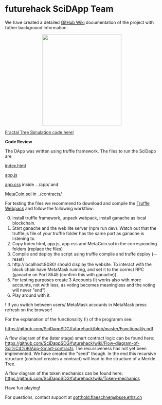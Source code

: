 # futurehack SciDApp Team

We have created a detailed [GitHub Wiki](https://github.com/SciDappSDG/futurehack/wiki) documentation of the project with futher background information.

<p align="center">
  <img width="260" height="300" src="https://github.com/SciDappSDG/futurehack/blob/master/EinApfelBaum.gif">
</p>

[Fractal Tree Simulation code here!](https://github.com/SciDappSDG/futurehack/blob/master/Fractal_Tree.py)


**Code Review**

The DApp was written using truffle framework. The files to run the SciDapp are 

[index.html](https://github.com/SciDappSDG/futurehack/blob/master/app/index.html)

[app.js](https://github.com/SciDappSDG/futurehack/blob/master/app/javascripts/app.js)

[app.css](https://github.com/SciDappSDG/futurehack/blob/master/app/stylesheets/app.css) inside .../app/ and 

[MetaCoin.sol](https://github.com/SciDappSDG/futurehack/blob/master/contracts/MetaCoin.sol)    in ../contracts/


For testing the files we recommend to download and compile the [Truffle Webpack](http://truffleframework.com/tutorials/bundling-with-webpack) and follow the following workflow:

0) Install truffle framework, unpack webpack, install ganache as local blockchain.
1) Start ganache and the web lite server (npm run dev). Watch out that the truffle.js file of your truffle folder has the same port as ganache is listening to.
2) Copy Index.html, app.js, app.css and MetaCoin.sol in the corresponding folders (replace the files)
3) Compile and deploy the script using truffle compile and truffe deploy (--reset)
4) http://localhost:8080/ should display the website. To interact with the block chain have MetaMask running, and set it to the correct RPC (ganache on Port 8545 (confirm this with ganache))
5) For testing purposes create 3 Accounts
  (It works also with more accounts, not with less, as voting becomes meaningless and the voting will never "end")
6) Play around with it.

! If you switch between users/ MetaMask accounts in MetaMask press refresh on the browser!

For the explanation of the functionality (!) of the programm see: 

https://github.com/SciDappSDG/futurehack/blob/master/Functionality.pdf


A flow diagram of the (later stage) smart contract logic can be found here: 
https://github.com/SciDappSDG/futurehack/wiki/Flow-diagram-of-Sci%C4%90App-Smart-contracts 
The recursiveness has not yet been implemented. We have created the "seed" though. In the end this recursive structure (contract creates a contract) will lead to the structure of a Merkle Tree.


A flow diagram of the token mechanics can be found here:
https://github.com/SciDappSDG/futurehack/wiki/Token-mechanics

Have fun playing!

For questions, contact support at gotthold.flaeschner@bsse.ethz.ch
